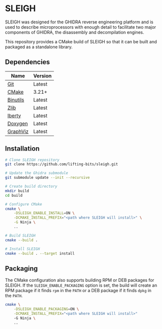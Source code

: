 # SLEIGH

SLEIGH was designed for the GHIDRA reverse engineering platform and is used to describe microprocessors with enough detail to facilitate two major components of GHIDRA, the disassembly and decompilation engines.

This repository provides a CMake build of SLEIGH so that it can be built and packaged as a standalone library.

## Dependencies

| Name | Version |
| ---- | ------- |
| [Git](https://git-scm.com/) | Latest |
| [CMake](https://cmake.org/) | 3.21+ |
| [Binutils](https://www.gnu.org/software/binutils/) | Latest |
| [Zlib](https://zlib.net/) | Latest |
| [Iberty](https://gcc.gnu.org/onlinedocs/libiberty/) | Latest |
| [Doxygen](https://www.doxygen.nl/) | Latest |
| [GraphViz](https://graphviz.org/) | Latest |

## Installation

```sh
# Clone SLEIGH repository
git clone https://github.com/lifting-bits/sleigh.git

# Update the Ghidra submodule
git submodule update --init --recursive

# Create build directory
mkdir build
cd build

# Configure CMake
cmake \
    -DSLEIGH_ENABLE_INSTALL=ON \
    -DCMAKE_INSTALL_PREFIX="<path where SLEIGH will install>" \
    -G Ninja \
    ..

# Build SLEIGH
cmake --build .

# Install SLEIGH
cmake --build . --target install
```

## Packaging

The CMake configuration also supports building RPM or DEB packages for SLEIGH. If the `SLEIGH_ENABLE_PACKAGING` option is set, the build will create an RPM package if it finds `rpm` in the `PATH` or a DEB package if it finds `dpkg` in the `PATH`.
```sh
cmake \
    -DSLEIGH_ENABLE_PACKAGING=ON \
    -DCMAKE_INSTALL_PREFIX="<path where SLEIGH will install>"
    -G Ninja \
    ..
```
